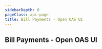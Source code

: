 ```yaml
---
sidebarDepth: 0
pageClass: api-page
title: Bill Payments - Open OAS UI
---
```


## Bill Payments - Open OAS UI

<SwaggerComponent :url="'/swagger-files/mobile-money-api-specification-1.2.0-bill-payments.yaml'"/>